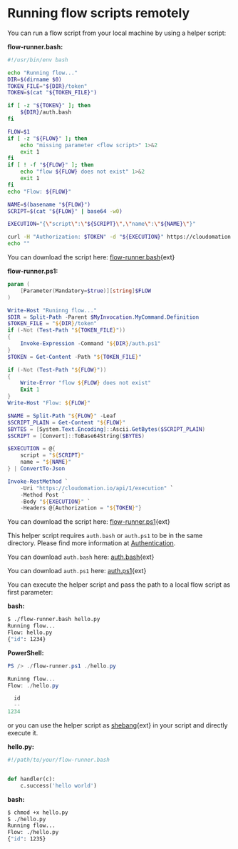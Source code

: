 # Running flow scripts remotely

You can run a flow script from your local machine by using a helper script:

**flow-runner.bash:**

```bash
#!/usr/bin/env bash

echo "Running flow..."
DIR=$(dirname $0)
TOKEN_FILE="${DIR}/token"
TOKEN=$(cat "${TOKEN_FILE}")

if [ -z "${TOKEN}" ]; then
    ${DIR}/auth.bash
fi

FLOW=$1
if [ -z "${FLOW}" ]; then
    echo "missing parameter <flow script>" 1>&2
    exit 1
fi
if [ ! -f "${FLOW}" ]; then
    echo "flow ${FLOW} does not exist" 1>&2
    exit 1
fi
echo "Flow: ${FLOW}"

NAME=$(basename "${FLOW}")
SCRIPT=$(cat "${FLOW}" | base64 -w0)

EXECUTION="{\"script\":\"${SCRIPT}\",\"name\":\"${NAME}\"}"

curl -H "Authorization: $TOKEN" -d "${EXECUTION}" https://cloudomation.io/api/1/execution
echo ""
```

You can download the script here: [flow-runner.bash](https://github.com/starflows/documentation/blob/master/utilities/flow-runner.bash){ext}

**flow-runner.ps1:**
```powershell
param (
    [Parameter(Mandatory=$true)][string]$FLOW
)

Write-Host "Runinng flow..."
$DIR = Split-Path -Parent $MyInvocation.MyCommand.Definition
$TOKEN_FILE = "${DIR}/token"
if (-Not (Test-Path "${TOKEN_FILE}"))
{
    Invoke-Expression -Command "${DIR}/auth.ps1"
}
$TOKEN = Get-Content -Path "${TOKEN_FILE}"

if (-Not (Test-Path "${FLOW}"))
{
    Write-Error "flow ${FLOW} does not exist"
    Exit 1
}
Write-Host "Flow: ${FLOW}"

$NAME = Split-Path "${FLOW}" -Leaf
$SCRIPT_PLAIN = Get-Content "${FLOW}"
$BYTES = [System.Text.Encoding]::Ascii.GetBytes($SCRIPT_PLAIN)
$SCRIPT = [Convert]::ToBase64String($BYTES)

$EXECUTION = @{
    script = "${SCRIPT}"
    name = "${NAME}"
} | ConvertTo-Json

Invoke-RestMethod `
    -Uri "https://cloudomation.io/api/1/execution" `
    -Method Post `
    -Body "${EXECUTION}" `
    -Headers @{Authorization = "${TOKEN}"}
```

You can download the script here: [flow-runner.ps1](https://github.com/starflows/documentation/blob/master/utilities/flow-runner.ps1){ext}

This helper script requires `auth.bash` or `auth.ps1` to be in the same directory. Please
find more information at [Authentication](Authentication#viatherestapi).

You can download `auth.bash` here: [auth.bash](https://github.com/starflows/documentation/blob/master/utilities/auth.bash){ext}

You can download `auth.ps1` here: [auth.ps1](https://github.com/starflows/documentation/blob/master/utilities/auth.ps1){ext}

You can execute the helper script and pass the path to a local flow script as first parameter:

**bash:**
```bash
$ ./flow-runner.bash hello.py
Running flow...
Flow: hello.py
{"id": 1234}
```

**PowerShell:**
```powershell
PS /> ./flow-runner.ps1 ./hello.py

Runinng flow...
Flow: ./hello.py

  id
  --
1234
```

or you can use the helper script as [shebang](https://en.wikipedia.org/wiki/Shebang_%28Unix%29){ext} in your script and directly execute it.

**hello.py:**
```python
#!/path/to/your/flow-runner.bash


def handler(c):
    c.success('hello world')
```

**bash:**
```bash
$ chmod +x hello.py
$ ./hello.py
Running flow...
Flow: ./hello.py
{"id": 1235}
```
